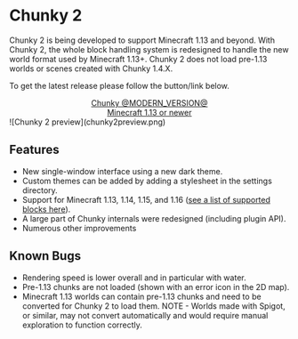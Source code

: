 # Chunky 2

Chunky 2 is being developed to support Minecraft 1.13 and beyond. With Chunky
2, the whole block handling system is redesigned to handle the new world
format used by Minecraft 1.13+. Chunky 2 does not load pre-1.13 worlds or
scenes created with Chunky 1.4.X.

To get the latest release please follow the button/link below.

<center>
	<a href="/download.html" class="button"> Chunky @MODERN_VERSION@ <br><btnsub>Minecraft 1.13 or newer</btnsub></a>
</center>
![Chunky 2 preview](chunky2preview.png)

## Features

* New single-window interface using a new dark theme.
* Custom themes can be added by adding a stylesheet in the settings directory.
* Support for Minecraft 1.13, 1.14, 1.15, and 1.16 ([see a list of supported blocks here](https://chunky.lemaik.de/supported-blocks)).
* A large part of Chunky internals were redesigned (including plugin API).
* Numerous other improvements


## Known Bugs

* Rendering speed is lower overall and in particular with water.
* Pre-1.13 chunks are not loaded (shown with an error icon in the 2D map).
* Minecraft 1.13 worlds can contain pre-1.13 chunks and need to be converted
  for Chunky 2 to load them.
	NOTE - Worlds made with Spigot, or similar, may not convert automatically and would require manual exploration to function correctly.
